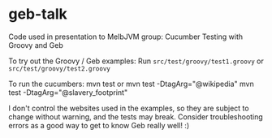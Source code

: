 geb-talk
========

Code used in presentation to MelbJVM group: Cucumber Testing with Groovy and Geb

To try out the Groovy / Geb examples:
Run `src/test/groovy/test1.groovy` or `src/test/groovy/test2.groovy`

To run the cucumbers:
   mvn test
or
	mvn test -DtagArg="@wikipedia"
	mvn test -DtagArg="@slavery_footprint"

I don't control the websites used in the examples, so they are subject to change without warning, and the tests may break. Consider troubleshooting errors as a good way to get to know Geb really well! :)